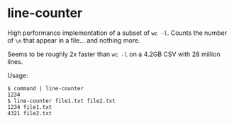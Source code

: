 # line-counter

High performance implementation of a subset of `wc -l`. Counts the number of `\n` that appear in a file... and nothing more.

Seems to be roughly 2x faster than `wc -l` on a 4.2GB CSV with 28 million lines.

Usage:

```console
$ command | line-counter
1234
$ line-counter file1.txt file2.txt
1234 file1.txt
4321 file2.txt
```
